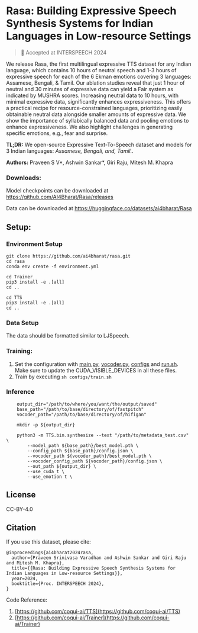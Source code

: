 # Rasa: Building Expressive Speech Synthesis Systems for Indian Languages in Low-resource Settings

> 🎉 Accepted at INTERSPEECH 2024

We release Rasa, the first multilingual expressive TTS dataset for any Indian language, which contains 10 hours of neutral speech and 1-3 hours of expressive speech for each of the 6 Ekman emotions covering 3 languages: Assamese, Bengali, \& Tamil. Our ablation studies reveal that just 1 hour of neutral and 30 minutes of expressive data can yield a Fair system as indicated by MUSHRA scores. Increasing neutral data to 10 hours, with minimal expressive data, significantly enhances expressiveness. This offers a practical recipe for resource-constrained languages, prioritizing easily obtainable neutral data alongside smaller amounts of expressive data. We show the importance of syllabically balanced data and pooling emotions to enhance expressiveness. We also highlight challenges in generating specific emotions, e.g., fear and surprise.

**TL;DR:** We open-source Expressive Text-To-Speech dataset and models for 3 Indian languages: *Assamese, Bengali, and, Tamil.*.


**Authors:** Praveen S V*, Ashwin Sankar*, Giri Raju, Mitesh M. Khapra


### Downloads:
Model checkpoints can be downloaded at https://github.com/AI4Bharat/Rasa/releases 

Data can be downloaded at https://huggingface.co/datasets/ai4bharat/Rasa
## Setup:


### Environment Setup

```
git clone https://github.com/ai4bharat/rasa.git
cd rasa
conda env create -f environment.yml

cd Trainer
pip3 install -e .[all]
cd ..

cd TTS
pip3 install -e .[all]
cd ..
```

### Data Setup

The data should be formatted similar to LJSpeech.


### Training:
1. Set the configuration with [main.py](./main.py), [vocoder.py](./vocoder.py), [configs](./configs) and [run.sh](./run.sh). Make sure to update the CUDA_VISIBLE_DEVICES in all these files.
2. Train by executing `sh configs/train.sh`

### Inference

```
    output_dir="/path/to/where/you/want/the/output/saved"
    base_path="/path/to/base/directory/of/fastpitch"
    vocoder_path="/path/to/base/directory/of/hifigan"

    mkdir -p ${output_dir}

    python3 -m TTS.bin.synthesize --text "/path/to/metadata_test.csv" \
        --model_path ${base_path}/best_model.pth \
        --config_path ${base_path}/config.json \
        --vocoder_path ${vocoder_path}/best_model.pth \
        --vocoder_config_path ${vocoder_path}/config.json \
        --out_path ${output_dir} \
        --use_cuda t \
        --use_emotion t \
```

## License
CC-BY-4.0

## Citation
If you use this dataset, please cite:
```
@inproceedings{ai4bharat2024rasa,
  author={Praveen Srinivasa Varadhan and Ashwin Sankar and Giri Raju and Mitesh M. Khapra},
  title={{Rasa: Building Expressive Speech Synthesis Systems for Indian Languages in Low-resource Settings}},
  year=2024,
  booktitle={Proc. INTERSPEECH 2024},
}
```

Code Reference: 
1. [https://github.com/coqui-ai/TTS](https://github.com/coqui-ai/TTS)
2. [https://github.com/coqui-ai/Trainer](https://github.com/coqui-ai/Trainer)
